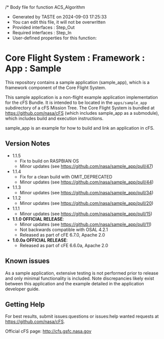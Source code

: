 /* Body file for function ACS_Algorithm
 * Generated by TASTE on 2024-09-03 17:25:33
 * You can edit this file, it will not be overwritten
 * Provided interfaces : Step_Out
 * Required interfaces : Step_In
 * User-defined properties for this function:

# Core Flight System : Framework : App : Sample

This repository contains a sample application (sample_app), which is a framework component of the Core Flight System.

This sample application is a non-flight example application implementation for the cFS Bundle. It is intended to be located in the `apps/sample_app` subdirectory of a cFS Mission Tree.  The Core Flight System is bundled at https://github.com/nasa/cFS (which includes sample_app as a submodule), which includes build and execution instructions.

sample_app is an example for how to build and link an application in cFS.

## Version Notes
- 1.1.5
  - Fix to build on RASPBIAN OS
  - Minor updates (see https://github.com/nasa/sample_app/pull/47)
- 1.1.4
  - Fix for a clean build with OMIT_DEPRECATED
  - Minor updates (see https://github.com/nasa/sample_app/pull/44)
- 1.1.3
  - Minor updates (see https://github.com/nasa/sample_app/pull/34)
- 1.1.2
  - Minor updates (see https://github.com/nasa/sample_app/pull/20)
- 1.1.1
  - Minor updates (see https://github.com/nasa/sample_app/pull/15)
- **1.1.0 OFFICIAL RELEASE**:
  - Minor updates (see https://github.com/nasa/sample_app/pull/11)
  - Not backwards compatible with OSAL 4.2.1
  - Released as part of cFE 6.7.0, Apache 2.0
- **1.0.0a OFFICIAL RELEASE**:
  - Released as part of cFE 6.6.0a, Apache 2.0

## Known issues

As a sample application, extensive testing is not performed prior to release and only minimal functionality is included.  Note discrepancies likely exist between this application and the example detailed in the application developer guide.

## Getting Help

For best results, submit issues:questions or issues:help wanted requests at https://github.com/nasa/cFS.

Official cFS page: http://cfs.gsfc.nasa.gov
